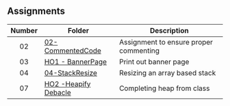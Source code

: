 ## Assignments

| Number | Folder | Description |
| :----: | ------ | ----------- |
|  02    |   [02-CommentedCode](https://github.com/Micah-Lyn/3013-ALG-Scotland/tree/master/Assignments/02-CommentedCode)    | Assignment to ensure proper commenting            |
| 03     | [HO1 - BannerPage](https://github.com/Micah-Lyn/3013-ALG-Scotland/blob/master/Assignments/03-HO1/HO1-Scotland.txt)    |Print out banner page |
| 04     | [04-StackResize](https://github.com/Micah-Lyn/3013-ALG-Scotland/tree/master/Assignments/04-StackResize)    |Resizing an array based stack |
| 07    | [HO2 -Heapify Debacle](https://github.com/Micah-Lyn/3013-ALG-Scotland/blob/master/Assignments/07-%20H02%20HeapifyDebacle/heap_from_class.cpp)    |Completing heap from class|
